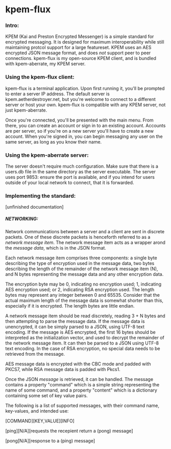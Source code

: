 # kpem-flux

### Intro:

KPEM (Kai and Preston Encrypted Messenger) is a simple standard for encrypted messaging. It is designed for maximum interoperability while still maintaining protcol support for a large featureset.
KPEM uses an AES encrypted JSON message format, and does *not* support peer to peer connections.
kpem-flux is my open-source KPEM client, and is bundled with kpem-aberrate, my KPEM server.

### Using the kpem-flux client:

kpem-flux is a terminal application. Upon first running it, you'll be prompted to enter a server IP address. The default server is kpem.aetherdestroyer.net, but you're welcome to connect to a different server or host your own. kpem-flux is compatible with any KPEM server, not just kpem-aberrate.

Once you're connected, you'll be presented with the main menu. From there, you can create an account or sign in to an existing account. Accounts are per server, so if you're on a new server you'll have to create a new account. When you're signed in, you can begin messaging any user on the same server, as long as you know their name.

### Using the kpem-aberrate server:

The server doesn't require much configuration. Make sure that there is a users.db file in the same directory as the server executable. The server uses port 9853: ensure the port is available, and if you intend for users outside of your local network to connect, that it is forwarded.

### Implementing the standard:

[unfinished documentation]

##### NETWORKING:

Network communications between a server and a client are sent in discrete packets. One of these discrete packets is henceforth referred to as a *network message item*. The network message item acts as a wrapper arond the *message data*, which is in the JSON format.

Each network message item comprises three components: a single byte describing the type of encryption used in the message data, two bytes describing the length of the remainder of the network message item (N), and N bytes representing the message data and any other encryption data.

The encryption byte may be 0, indicating no encryption used; 1, indicating AES encryption used; or 2, indicating RSA encryption used.
The length bytes may represent any integer between 0 and 65535. Consider that the actual maximum length of the message data is somewhat shorter than this, especially if it is encrypted. The length bytes are little endian.

A network message item should be read discretely, reading 3 + N bytes and then attempting to parse the message data. If the message data is unencrypted, it can be simply parsed to a JSON, using UTF-8 text encoding. If the message is AES encrypted, the first 16 bytes should be interpreted as the initialization vector, and used to decrypt the remainder of the network message item. It can then be parsed to a JSON using UTF-8 text encoding. In the case of RSA encryption, no special data needs to be retrieved from the message.

AES message data is encrypted with the CBC mode and padded with PKCS7, while RSA message data is padded with Pkcs1.

Once the JSON *message* is retrieved, it can be handled. The message contains a property "command" which is a simple string representing the name of some command, and a property "content" which is a dictionary containing some set of key value pairs.

The following is a list of supported messages, with their command name, key-values, and intended use:

[COMMAND][KEY,VALUE][INFO]

[ping][N/A][requests the recepient return a (pong) message]

[pong[N/A][response to a (ping) message]

